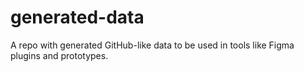 # generated-data
A repo with generated GitHub-like data to be used in tools like Figma plugins and prototypes.
